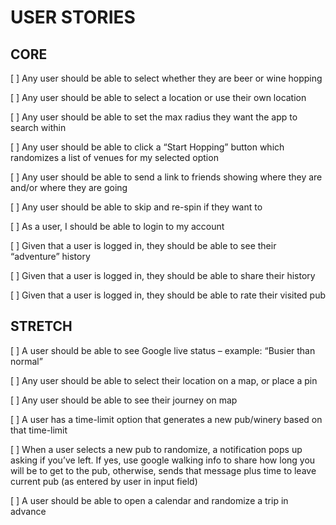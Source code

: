 # USER STORIES

## CORE 

[ ] Any user should be able to select whether they are beer or wine hopping

[ ] Any user should be able to select a location or use their own location

[ ] Any user should be able to set the max radius they want the app to search within

[ ] Any user should be able to click a “Start Hopping” button which randomizes a list of venues for my selected option

[ ] Any user should be able to send a link to friends showing where they are and/or where they are going

[ ] Any user should be able to skip and re-spin if they want to

[ ] As a user, I should be able to login to my account

[ ] Given that a user is logged in, they should be able to see their “adventure” history

[ ] Given that a user is logged in, they should be able to share their history

[ ] Given that a user is logged in, they should be able to rate their visited pub

## STRETCH

[ ] A user should be able to see Google live status – example: “Busier than normal”

[ ] Any user should be able to select their location on a map, or place a pin

[ ] Any user should be able to see their journey on map

[ ] A user has a time-limit option that generates a new pub/winery based on that time-limit

[ ] When a user selects a new pub to randomize, a notification pops up asking if you’ve left. If yes, use google walking info to share how long you will be to get to the pub, otherwise, sends that message plus time to leave current pub (as entered by user in input field)

[ ] A user should be able to open a calendar and randomize a trip in advance
